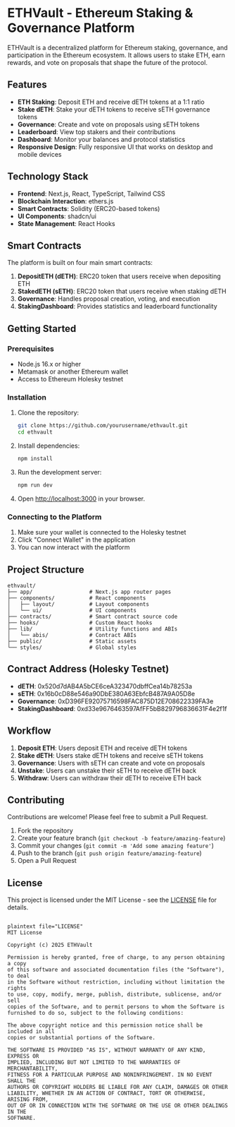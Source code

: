 # ETHVault - Ethereum Staking & Governance Platform

ETHVault is a decentralized platform for Ethereum staking, governance, and participation in the Ethereum ecosystem. It allows users to stake ETH, earn rewards, and vote on proposals that shape the future of the protocol.

## Features

- **ETH Staking**: Deposit ETH and receive dETH tokens at a 1:1 ratio
- **Stake dETH**: Stake your dETH tokens to receive sETH governance tokens
- **Governance**: Create and vote on proposals using sETH tokens
- **Leaderboard**: View top stakers and their contributions
- **Dashboard**: Monitor your balances and protocol statistics
- **Responsive Design**: Fully responsive UI that works on desktop and mobile devices

## Technology Stack

- **Frontend**: Next.js, React, TypeScript, Tailwind CSS
- **Blockchain Interaction**: ethers.js
- **Smart Contracts**: Solidity (ERC20-based tokens)
- **UI Components**: shadcn/ui
- **State Management**: React Hooks

## Smart Contracts

The platform is built on four main smart contracts:

1. **DepositETH (dETH)**: ERC20 token that users receive when depositing ETH
2. **StakedETH (sETH)**: ERC20 token that users receive when staking dETH
3. **Governance**: Handles proposal creation, voting, and execution
4. **StakingDashboard**: Provides statistics and leaderboard functionality

## Getting Started

### Prerequisites

- Node.js 16.x or higher
- Metamask or another Ethereum wallet
- Access to Ethereum Holesky testnet

### Installation

1. Clone the repository:
   ```bash
   git clone https://github.com/yourusername/ethvault.git
   cd ethvault
   ```

2. Install dependencies:
   ```bash
   npm install
   ```

3. Run the development server:
   ```bash
   npm run dev
   ```

4. Open [http://localhost:3000](http://localhost:3000) in your browser.

### Connecting to the Platform

1. Make sure your wallet is connected to the Holesky testnet
2. Click "Connect Wallet" in the application
3. You can now interact with the platform

## Project Structure

```
ethvault/
├── app/                  # Next.js app router pages
├── components/           # React components
│   ├── layout/           # Layout components
│   └── ui/               # UI components
├── contracts/            # Smart contract source code
├── hooks/                # Custom React hooks
├── lib/                  # Utility functions and ABIs
│   └── abis/             # Contract ABIs
├── public/               # Static assets
└── styles/               # Global styles
```

## Contract Address (Holesky Testnet)

- **dETH**: 0x520d7dAB4A5bCE6ceA323470dbffCea14b78253a
- **sETH**: 0x16b0cD88e546a90DbE380A63EbfcB487A9A05D8e
- **Governance**: 0xD396FE92075716598FAC875D12E708622339FA3e
- **StakingDashboard**: 0xd33e9676463597AfFF5bB829796836631F4e2f1f

## Workflow

1. **Deposit ETH**: Users deposit ETH and receive dETH tokens
2. **Stake dETH**: Users stake dETH tokens and receive sETH tokens
3. **Governance**: Users with sETH can create and vote on proposals
4. **Unstake**: Users can unstake their sETH to receive dETH back
5. **Withdraw**: Users can withdraw their dETH to receive ETH back

## Contributing

Contributions are welcome! Please feel free to submit a Pull Request.

1. Fork the repository
2. Create your feature branch (`git checkout -b feature/amazing-feature`)
3. Commit your changes (`git commit -m 'Add some amazing feature'`)
4. Push to the branch (`git push origin feature/amazing-feature`)
5. Open a Pull Request

## License

This project is licensed under the MIT License - see the [LICENSE](LICENSE) file for details.
```

plaintext file="LICENSE"
MIT License

Copyright (c) 2025 ETHVault

Permission is hereby granted, free of charge, to any person obtaining a copy
of this software and associated documentation files (the "Software"), to deal
in the Software without restriction, including without limitation the rights
to use, copy, modify, merge, publish, distribute, sublicense, and/or sell
copies of the Software, and to permit persons to whom the Software is
furnished to do so, subject to the following conditions:

The above copyright notice and this permission notice shall be included in all
copies or substantial portions of the Software.

THE SOFTWARE IS PROVIDED "AS IS", WITHOUT WARRANTY OF ANY KIND, EXPRESS OR
IMPLIED, INCLUDING BUT NOT LIMITED TO THE WARRANTIES OF MERCHANTABILITY,
FITNESS FOR A PARTICULAR PURPOSE AND NONINFRINGEMENT. IN NO EVENT SHALL THE
AUTHORS OR COPYRIGHT HOLDERS BE LIABLE FOR ANY CLAIM, DAMAGES OR OTHER
LIABILITY, WHETHER IN AN ACTION OF CONTRACT, TORT OR OTHERWISE, ARISING FROM,
OUT OF OR IN CONNECTION WITH THE SOFTWARE OR THE USE OR OTHER DEALINGS IN THE
SOFTWARE.
